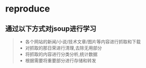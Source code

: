 # reproduce

## 通过以下方式对jsoup进行学习

> * 各个网站的新闻/小说/技术文章/图片等内容进行抓取和下载
> * 对抓取的那日荣进行清理,去除无用部分
> * 将抓取的内容进行分类分析,统计数据
> * 根据需要将重要部分进行存储和转发

